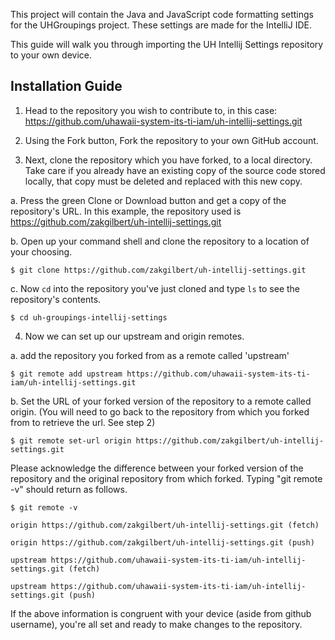 This project will contain the Java and JavaScript code formatting settings for
the UHGroupings project. These settings are made for the IntelliJ IDE.

This guide will walk you through importing the UH Intellij Settings repository to your own device. 

## Installation Guide

  1. Head to the repository you wish to contribute to, in this case: 
      https://github.com/uhawaii-system-its-ti-iam/uh-intellij-settings.git
  2. Using the Fork button, Fork the repository to your own GitHub account.
     
  3. Next, clone the repository which you have forked, to a local directory. 
Take care if you already have an existing copy of the source code stored locally, 
  that copy must be deleted and replaced with this new copy.

a. Press the green Clone or Download button and get a copy of the repository's URL. 
In this example, the repository used is https://github.com/zakgilbert/uh-intellij-settings.git

b. Open up your command shell and clone the repository to a location of your choosing.

`$ git clone https://github.com/zakgilbert/uh-intellij-settings.git`

c. Now `cd` into the repository you've just cloned and type `ls` to see the repository's contents.

`$ cd uh-groupings-intellij-settings`

4. Now we can set up our upstream and origin remotes.

a. add the repository you forked from as a remote called 'upstream'

`$ git remote add upstream https://github.com/uhawaii-system-its-ti-iam/uh-intellij-settings.git`

b. Set the URL of your forked version of the repository to a remote called origin. (You will need to go back
to the repository from which you forked from to retrieve the url. See step 2)

`$ git remote set-url origin https://github.com/zakgilbert/uh-intellij-settings.git`

Please acknowledge the difference between your forked version of the repository and the original repository from which forked. 
Typing "git remote -v" should return as follows.


`$ git remote -v`

`origin https://github.com/zakgilbert/uh-intellij-settings.git (fetch)`

`origin https://github.com/zakgilbert/uh-intellij-settings.git (push)`

`upstream https://github.com/uhawaii-system-its-ti-iam/uh-intellij-settings.git (fetch)`

`upstream https://github.com/uhawaii-system-its-ti-iam/uh-intellij-settings.git (push)` 

If the above information is congruent with your device (aside from github username), you're all set and ready
to make changes to the repository.
